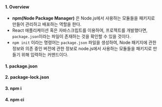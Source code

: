
#### 1. Overview

- **npm(Node Package Manager)** 은 Node.js에서 사용하는 모듈들을 패키지로 만들어 관리하고 배포하는 역할을 한다.
- React 애플리케이션 혹은 자바스크립트를 이용하여, 프로젝트를 개발했다면, `package.json`이라는 파일이 존재하는 것을 확인할 수 있을 것이다. 
- `npm init` 이라는 명령어는 `package.json` 파일을 생성하여, Node 패키지에 관한 정보와 의존 중인 버전에 관한 정보로 node.js에서 사용하는 모듈들을 패키지로 만들기 위해 입력하는 커맨드이다.
#### 1. package.json


#### 2. package-lock.json


#### 3. npm i


#### 4. npm ci
